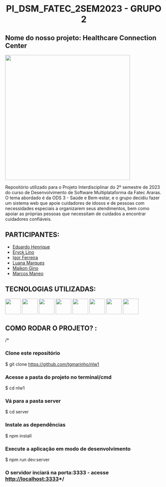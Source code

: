 # <h1 align="center">PI_DSM_FATEC_2SEM2023 - GRUPO 2</h1>
<h2>Nome do nosso projeto: Healthcare Connection Center</h2>
<img src="https://github.com/marquesluana/-PI_DSM_FATEC_2SEM2023/assets/125707361/b541b49a-97e3-40b8-9adf-9369099075dd" width="400px" text-align="center">

Repositório utilizado para o Projeto Interdisciplinar do 2º semestre de 2023 do curso de Desenvolvimento de Software Multiplataforma da Fatec Araras. O tema abordado é da ODS 3 - Saúde e Bem-estar, e o grupo decidiu fazer um sistema web que apoie cuidadores de idosos e de pessoas com necessidades especiais a organizarem seus atendimentos, bem como apoiar as próprias pessoas que necessitam de cuidados a encontrar cuidadores confiáveis.

## PARTICIPANTES:
- [Eduardo Henrique](https://github.com/Eduguinho)<br>
- [Eryck Lino](https://github.com/Eryck223)<br>
- [Igor Ferreira](https://github.com/igornsferreira)<br>
- [Luana Marques](https://github.com/marquesluana)<br>
- [Maikon Gino](https://github.com/MaikonGino)<br>
- [Marcos Maneo]()

## TECNOLOGIAS UTILIZADAS:
<div>
  <img src="https://cdn.jsdelivr.net/gh/devicons/devicon/icons/canva/canva-original.svg" width="50px">
  <img src="https://cdn.jsdelivr.net/gh/devicons/devicon/icons/css3/css3-plain-wordmark.svg" width="50px">
  <img src="https://cdn.jsdelivr.net/gh/devicons/devicon/icons/github/github-original-wordmark.svg" width="50px">
  <img src="https://cdn.jsdelivr.net/gh/devicons/devicon/icons/html5/html5-plain-wordmark.svg" width="50px">
  <img src="https://cdn.jsdelivr.net/gh/devicons/devicon/icons/javascript/javascript-plain.svg" width="50px">
  <img src="https://cdn.jsdelivr.net/gh/devicons/devicon/icons/mysql/mysql-original-wordmark.svg" width="50px">
  <img src="https://cdn.jsdelivr.net/gh/devicons/devicon/icons/php/php-plain.svg" width="50px">
  <img src="https://cdn.jsdelivr.net/gh/devicons/devicon/icons/vscode/vscode-original-wordmark.svg" width="50px">
</div>


## COMO RODAR O PROJETO? :
/*
### Clone este repositório
$ git clone <https://github.com/tgmarinho/nlw1>

### Acesse a pasta do projeto no terminal/cmd
$ cd nlw1

### Vá para a pasta server
$ cd server

### Instale as dependências
$ npm install

### Execute a aplicação em modo de desenvolvimento
$ npm run dev:server

### O servidor inciará na porta:3333 - acesse <http://localhost:3333>*/
